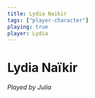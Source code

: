 ```yaml
---
title: Lydia Naïkir
tags: ["player-character"]
playing: true
player: Lydia
---
```

# Lydia Naïkir
*Played by Julia*